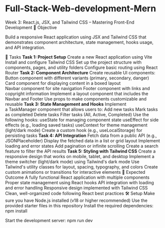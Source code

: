 # Full-Stack-Web-development-Mern

Week 3: React.js, JSX, and Tailwind CSS – Mastering Front-End Development
🚀 Objective

Build a responsive React application using JSX and Tailwind CSS that demonstrates component architecture, state management, hooks usage, and API integration.

📂 Tasks
**Task 1: Project Setup**
Create a new React application using Vite
Install and configure Tailwind CSS
Set up the project structure with components, pages, and utility folders
Configure basic routing using React Router
**Task 2: Component Architecture**
Create reusable UI components:
Button component with different variants (primary, secondary, danger)
Card component for displaying content in a boxed layout
Navbar component for site navigation
Footer component with links and copyright information
Implement a layout component that includes the Navbar and Footer
Use props to make components customizable and reusable
**Task 3: State Management and Hooks**
Implement a TaskManager component that allows users to:
Add new tasks
Mark tasks as completed
Delete tasks
Filter tasks (All, Active, Completed)
Use the following hooks:
useState for managing component state
useEffect for side effects (e.g., loading saved tasks)
useContext for theme management (light/dark mode)
Create a custom hook (e.g., useLocalStorage) for persisting tasks
**Task 4: API Integration**
Fetch data from a public API (e.g., JSONPlaceholder)
Display the fetched data in a list or grid layout
Implement loading and error states
Add pagination or infinite scrolling
Create a search feature to filter the API results
**Task 5: Styling with Tailwind CSS**
Create a responsive design that works on mobile, tablet, and desktop
Implement a theme switcher (light/dark mode) using Tailwind's dark mode
Use Tailwind's utility classes for layout, spacing, typography, and colors
Create custom animations or transitions for interactive elements
🧪 Expected Outcome
A fully functional React application with multiple components
Proper state management using React hooks
API integration with loading and error handling
Responsive design implemented with Tailwind CSS
Clean, well-organized code following React best practices
🛠️ Setup
Make sure you have Node.js installed (v18 or higher recommended)
Use the provided starter files in this repository
Install the required dependencies:
npm install


Start the development server:
npm run dev
